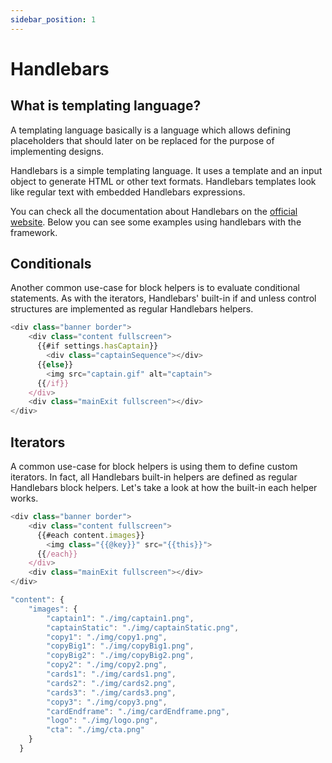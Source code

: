 ```yaml
---
sidebar_position: 1
---
```


# Handlebars

## What is templating language?
A templating language basically is a language which allows defining placeholders that should later on be replaced for the purpose of implementing designs.

Handlebars is a simple templating language. It uses a template and an input object to generate HTML or other text formats. Handlebars templates look like regular text with embedded Handlebars expressions.

You can check all the documentation about Handlebars on the [official website](https://handlebarsjs.com/guide/#what-is-handlebars). Below you can see some examples using handlebars with the framework.

## Conditionals

Another common use-case for block helpers is to evaluate conditional statements. As with the iterators, Handlebars' built-in if and unless control structures are implemented as regular Handlebars helpers.

```js title="/src/shared/index.hbs" {3,5,7}
<div class="banner border">
    <div class="content fullscreen">
      {{#if settings.hasCaptain}}
        <div class="captainSequence"></div>
      {{else}}
        <img src="captain.gif" alt="captain">
      {{/if}}
    </div>
    <div class="mainExit fullscreen"></div>
</div>
```

## Iterators

A common use-case for block helpers is using them to define custom iterators. In fact, all Handlebars built-in helpers are defined as regular Handlebars block helpers. Let's take a look at how the built-in each helper works.

```js title="/src/shared/index.hbs" {3,5}
<div class="banner border">
    <div class="content fullscreen">
      {{#each content.images}}
        <img class="{{@key}}" src="{{this}}">
      {{/each}}
    </div>
    <div class="mainExit fullscreen"></div>
</div>
```


```js title="/src/300x250/.richmediarc"
"content": {
    "images": {
        "captain1": "./img/captain1.png",
        "captainStatic": "./img/captainStatic.png",
        "copy1": "./img/copy1.png",
        "copyBig1": "./img/copyBig1.png",
        "copyBig2": "./img/copyBig2.png",
        "copy2": "./img/copy2.png",
        "cards1": "./img/cards1.png",
        "cards2": "./img/cards2.png",
        "cards3": "./img/cards3.png",
        "copy3": "./img/copy3.png",
        "cardEndframe": "./img/cardEndframe.png",
        "logo": "./img/logo.png",
        "cta": "./img/cta.png"
    }
  }
```